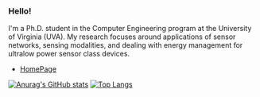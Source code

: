 ### Hello!

I'm a Ph.D. student in the Computer Engineering program at the University of Virginia (UVA). My research focuses around applications of sensor networks, sensing modalities, and dealing with energy management for ultralow power sensor class devices.

- [HomePage](https://www.cs.virginia.edu/~gyx4bw)

[![Anurag's GitHub stats](https://github-readme-stats.vercel.app/api?username=viswajith-g&count_private=true&show_icons=true)](https://github.com/anuraghazra/github-readme-stats)
[![Top Langs](https://github-readme-stats.vercel.app/api/top-langs/?username=viswajith-g)](https://github.com/anuraghazra/github-readme-stats)



<!--
**viswajith-g/viswajith-g** is a ✨ _special_ ✨ repository because its `README.md` (this file) appears on your GitHub profile.

Here are some ideas to get you started:

- 🔭 I’m currently working on ...
- 🌱 I’m currently learning ...
- 👯 I’m looking to collaborate on ...
- 🤔 I’m looking for help with ...
- 💬 Ask me about ...
- 📫 How to reach me: ...
- 😄 Pronouns: ...
- ⚡ Fun fact: ...
-->

